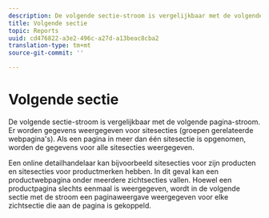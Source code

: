 ```yaml
---
description: De volgende sectie-stroom is vergelijkbaar met de volgende pagina-stroom. Er worden gegevens weergegeven voor sitesecties (groepen gerelateerde webpagina's). Als een pagina in meer dan één sitesectie is opgenomen, worden de gegevens voor alle sitesecties weergegeven.
title: Volgende sectie
topic: Reports
uuid: cd476822-a3e2-496c-a27d-a13beac8cba2
translation-type: tm+mt
source-git-commit: ''

---
```



# Volgende sectie

De volgende sectie-stroom is vergelijkbaar met de volgende pagina-stroom. Er worden gegevens weergegeven voor sitesecties (groepen gerelateerde webpagina&#39;s). Als een pagina in meer dan één sitesectie is opgenomen, worden de gegevens voor alle sitesecties weergegeven.

Een online detailhandelaar kan bijvoorbeeld sitesecties voor zijn producten en sitesecties voor productmerken hebben. In dit geval kan een productwebpagina onder meerdere zichtsecties vallen. Hoewel een productpagina slechts eenmaal is weergegeven, wordt in de volgende sectie met de stroom een paginaweergave weergegeven voor elke zichtsectie die aan de pagina is gekoppeld.
